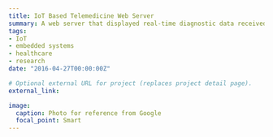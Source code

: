 ```yaml
---
title: IoT Based Telemedicine Web Server
summary: A web server that displayed real-time diagnostic data received from the various sensors using WebSocket, and relayed the data to a cloud server for remote access.
tags:
- IoT
- embedded systems
- healthcare
- research
date: "2016-04-27T00:00:00Z"

# Optional external URL for project (replaces project detail page).
external_link: 

image:
  caption: Photo for reference from Google
  focal_point: Smart
---
```

